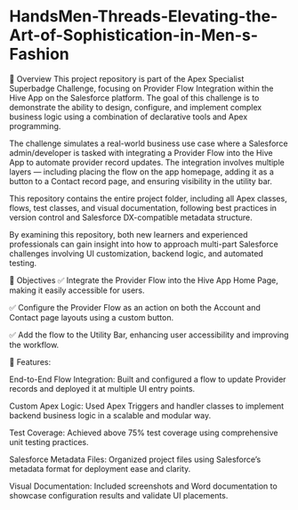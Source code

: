 # HandsMen-Threads-Elevating-the-Art-of-Sophistication-in-Men-s-Fashion

📘 Overview
This project repository is part of the Apex Specialist Superbadge Challenge, focusing on Provider Flow Integration within the Hive App on the Salesforce platform. The goal of this challenge is to demonstrate the ability to design, configure, and implement complex business logic using a combination of declarative tools and Apex programming.

The challenge simulates a real-world business use case where a Salesforce admin/developer is tasked with integrating a Provider Flow into the Hive App to automate provider record updates. The integration involves multiple layers — including placing the flow on the app homepage, adding it as a button to a Contact record page, and ensuring visibility in the utility bar.

This repository contains the entire project folder, including all Apex classes, flows, test classes, and visual documentation, following best practices in version control and Salesforce DX-compatible metadata structure.

By examining this repository, both new learners and experienced professionals can gain insight into how to approach multi-part Salesforce challenges involving UI customization, backend logic, and automated testing.


🎯 Objectives
✅ Integrate the Provider Flow into the Hive App Home Page, making it easily accessible for users.

✅ Configure the Provider Flow as an action on both the Account and Contact page layouts using a custom button.

✅ Add the flow to the Utility Bar, enhancing user accessibility and improving the workflow.


🚀 Features:

End-to-End Flow Integration: Built and configured a flow to update Provider records and deployed it at multiple UI entry points.

Custom Apex Logic: Used Apex Triggers and handler classes to implement backend business logic in a scalable and modular way.

Test Coverage: Achieved above 75% test coverage using comprehensive unit testing practices.

Salesforce Metadata Files: Organized project files using Salesforce’s metadata format for deployment ease and clarity.

Visual Documentation: Included screenshots and Word documentation to showcase configuration results and validate UI placements.
